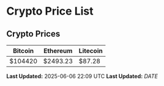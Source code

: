 # Crypto Price List

## Crypto Prices
| Bitcoin | Ethereum | Litecoin |
| ------- | -------- | -------- |
| $104420 | $2493.23 | $87.28 |
**Last Updated:** 2025-06-06 22:09 UTC
**Last Updated:** $DATE$
